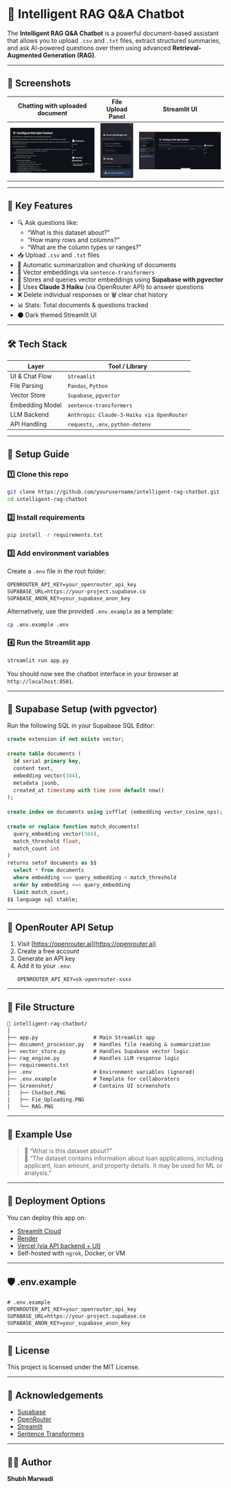 # 🤖 Intelligent RAG Q&A Chatbot

The **Intelligent RAG Q&A Chatbot** is a powerful document-based assistant that allows you to upload `.csv` and `.txt` files, extract structured summaries, and ask AI-powered questions over them using advanced **Retrieval-Augmented Generation (RAG)**.

---

## 📸 Screenshots

| Chatting with uploaded document | File Upload Panel | Streamlit UI |
|-------------------------------|--------------------|---------------|
| ![](Screenshot/Chatbot.PNG)   | ![](Screenshot/Fie_Uploading.PNG) | ![](Screenshot/RAG.PNG) |

---

## 🧠 Key Features

- 🔍 Ask questions like:
  - “What is this dataset about?”
  - “How many rows and columns?”
  - “What are the column types or ranges?”
- 📥 Upload `.csv` and `.txt` files
- 🧾 Automatic summarization and chunking of documents
- 🧠 Vector embeddings via `sentence-transformers`
- 🧪 Stores and queries vector embeddings using **Supabase with pgvector**
- 🤖 Uses **Claude 3 Haiku** (via OpenRouter API) to answer questions
- ❌ Delete individual responses or 🗑️ clear chat history
- 📊 Stats: Total documents & questions tracked
- 🌑 Dark themed Streamlit UI

---

## 🛠️ Tech Stack

| Layer           | Tool / Library                        |
|------------------|----------------------------------------|
| UI & Chat Flow   | `Streamlit`                            |
| File Parsing     | `Pandas`, `Python`                     |
| Vector Store     | `Supabase`, `pgvector`                 |
| Embedding Model  | `sentence-transformers`                |
| LLM Backend      | `Anthropic Claude-3-Haiku via OpenRouter` |
| API Handling     | `requests`, `.env`, `python-dotenv`    |

---

## 🚀 Setup Guide

### 1️⃣ Clone this repo

```bash
git clone https://github.com/yourusername/intelligent-rag-chatbot.git
cd intelligent-rag-chatbot
```

### 2️⃣ Install requirements

```bash
pip install -r requirements.txt
```

### 3️⃣ Add environment variables

Create a `.env` file in the root folder:

```env
OPENROUTER_API_KEY=your_openrouter_api_key
SUPABASE_URL=https://your-project.supabase.co
SUPABASE_ANON_KEY=your_supabase_anon_key
```

Alternatively, use the provided `.env.example` as a template:

```bash
cp .env.example .env
```

### 4️⃣ Run the Streamlit app

```bash
streamlit run app.py
```

You should now see the chatbot interface in your browser at `http://localhost:8501`.

---

## 💾 Supabase Setup (with pgvector)

Run the following SQL in your Supabase SQL Editor:

```sql
create extension if not exists vector;

create table documents (
  id serial primary key,
  content text,
  embedding vector(384),
  metadata jsonb,
  created_at timestamp with time zone default now()
);

create index on documents using ivfflat (embedding vector_cosine_ops);

create or replace function match_documents(
  query_embedding vector(384),
  match_threshold float,
  match_count int
)
returns setof documents as $$
  select * from documents
  where embedding <=> query_embedding < match_threshold
  order by embedding <=> query_embedding
  limit match_count;
$$ language sql stable;
```

---

## 🔑 OpenRouter API Setup

1. Visit [https://openrouter.ai](https://openrouter.ai)
2. Create a free account
3. Generate an API key
4. Add it to your `.env`:
   ```
   OPENROUTER_API_KEY=sk-openrouter-xxxx
   ```

---

## 📝 File Structure

```
📁 intelligent-rag-chatbot/
│
├── app.py                  # Main Streamlit app
├── document_processor.py   # Handles file reading & summarization
├── vector_store.py         # Handles Supabase vector logic
├── rag_engine.py           # Handles LLM response logic
├── requirements.txt
├── .env                    # Environment variables (ignored)
├── .env.example            # Template for collaborators
├── Screenshot/             # Contains UI screenshots
│   ├── Chatbot.PNG
│   ├── Fie_Uploading.PNG
│   └── RAG.PNG
```

---

## 🧪 Example Use

> 🙋 “What is this dataset about?”  
> 🤖 “The dataset contains information about loan applications, including applicant, loan amount, and property details. It may be used for ML or analysis.”

---

## 🚀 Deployment Options

You can deploy this app on:

- [Streamlit Cloud](https://streamlit.io/cloud)
- [Render](https://render.com/)
- [Vercel (via API backend + UI)](https://vercel.com/)
- Self-hosted with `ngrok`, Docker, or VM

---

## 🛡️ .env.example

```env
# .env.example
OPENROUTER_API_KEY=your_openrouter_api_key
SUPABASE_URL=https://your-project.supabase.co
SUPABASE_ANON_KEY=your_supabase_anon_key
```

---

## 📜 License

This project is licensed under the MIT License.

---

## 🙌 Acknowledgements

- [Supabase](https://supabase.com)
- [OpenRouter](https://openrouter.ai)
- [Streamlit](https://streamlit.io)
- [Sentence Transformers](https://www.sbert.net)

---

## 👨‍💻 Author

**Shubh Marwadi**  

